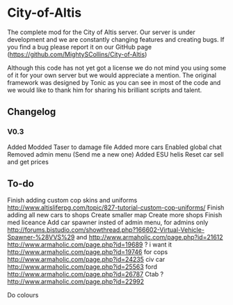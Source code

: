 # City-of-Altis
The complete mod for the City of Altis server.
Our server is under development and we are constantly changing features and creating bugs. If you find a bug please report it on our GitHub page (https://github.com/MightySCollins/City-of-Altis)

Although this code has not yet got a license we do not mind you using some of it for your own server but we would appreciate a mention. The original framework was designed by Tonic as you can see in most of the code and we would like to thank him for sharing his brilliant scripts and talent.

## Changelog
### V0.3
Added Modded Taser to damage file
Added more cars
Enabled global chat
Removed admin menu (Send me a new one)
Added ESU helis
Reset car sell and get prices

## To-do
Finish adding custom cop skins and uniforms
http://www.altisliferpg.com/topic/827-tutorial-custom-cop-uniforms/
Finish adding all new cars to shops
Create smaller map
Create more shops
Finish med liceance
Add car spawner insted of admin menu, for admins only http://forums.bistudio.com/showthread.php?166602-Virtual-Vehicle-Spawner-%28VVS%29
and http://www.armaholic.com/page.php?id=21612
http://www.armaholic.com/page.php?id=19689 ?
i want it http://www.armaholic.com/page.php?id=19746
for cops http://www.armaholic.com/page.php?id=24235
civ car http://www.armaholic.com/page.php?id=25563
ford http://www.armaholic.com/page.php?id=26787
Ctab ? http://www.armaholic.com/page.php?id=22992

Do colours